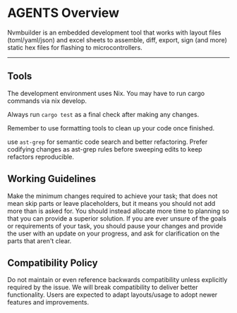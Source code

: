 # AGENTS Overview

Nvmbuilder is an embedded development tool that works with layout files (toml/yaml/json) and excel sheets to assemble, diff, export, sign (and more) static hex files for flashing to microcontrollers.

---

## Tools

The development environment uses Nix. You may have to run cargo commands via nix develop.

Always run `cargo test` as a final check after making any changes.

Remember to use formatting tools to clean up your code once finished.

use `ast-grep` for semantic code search and better refactoring. Prefer codifying changes as ast-grep rules before sweeping edits to keep refactors reproducible.

## Working Guidelines

Make the minimum changes required to achieve your task; that does not mean skip parts or leave placeholders, but it means you should not add more than is asked for. You should instead allocate more time to planning so that you can provide a superior solution. If you are ever unsure of the goals or requirements of your task, you should pause your changes and provide the user with an update on your progress, and ask for clarification on the parts that aren't clear.

## Compatibility Policy

Do not maintain or even reference backwards compatibility unless explicitly required by the issue. We will break compatibility to deliver better functionality. Users are expected to adapt layouts/usage to adopt newer features and improvements.
